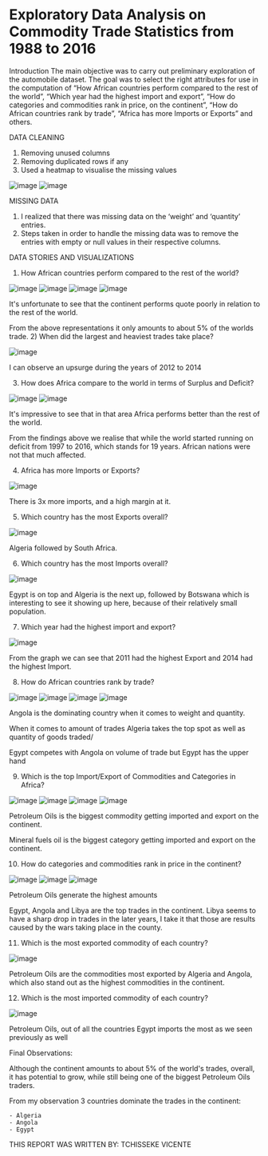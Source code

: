 # Exploratory Data Analysis on Commodity Trade Statistics from 1988 to 2016

Introduction
The main objective was to carry out preliminary exploration of the automobile dataset. The goal was to select the right attributes for use in the computation of “How African countries perform compared to the rest of the world”, “Which year had the highest import and export”, “How do categories and commodities rank in price, on the continent”, “How do African countries rank by trade”, “Africa has more Imports or Exports” and others.

DATA CLEANING
1.	Removing unused columns
2.	Removing duplicated rows if any
3.	Used a heatmap to visualise the missing values
 
![image](https://user-images.githubusercontent.com/9653652/116586784-1f0b2500-a91a-11eb-9603-103f31ae2e76.png)
![image](https://user-images.githubusercontent.com/9653652/116586795-229eac00-a91a-11eb-83d8-752cb481ad2d.png)

MISSING DATA

1.	I realized that there was missing data on the ‘weight’ and ‘quantity’ entries.
2.	Steps taken in order to handle the missing data was to remove the entries with empty or null values in their respective columns.

DATA STORIES AND VISUALIZATIONS


1)	 How African countries perform compared to the rest of the world?

![image](https://user-images.githubusercontent.com/9653652/116586835-2cc0aa80-a91a-11eb-9f19-197bd7ef3fab.png)
![image](https://user-images.githubusercontent.com/9653652/116586854-2f230480-a91a-11eb-8ff0-a090014f32d0.png)
![image](https://user-images.githubusercontent.com/9653652/116586915-3cd88a00-a91a-11eb-879a-a02bbb8b4648.png)
![image](https://user-images.githubusercontent.com/9653652/116586933-4235d480-a91a-11eb-8dd9-b0c71fe66550.png)
 
It's unfortunate to see that the continent performs quote poorly in relation to the rest of the world.

From the above representations it only amounts to about 5% of the worlds trade. 
2)	 When did the largest and heaviest trades take place?

![image](https://user-images.githubusercontent.com/9653652/116586965-4a8e0f80-a91a-11eb-9c78-295ee282a86b.png)
 
I can observe an upsurge during the years of 2012 to 2014

3)	 How does Africa compare to the world in terms of Surplus and Deficit?

![image](https://user-images.githubusercontent.com/9653652/116587061-64c7ed80-a91a-11eb-8b34-cb703cf78806.png)
![image](https://user-images.githubusercontent.com/9653652/116587085-698ca180-a91a-11eb-8953-c1e8292cbdec.png)

It's impressive to see that in that area Africa performs better than the rest of the world.

From the findings above we realise that while the world started running on deficit from 1997 to 2016, which stands for 19 years. African nations were not that much affected. 


4)	 Africa has more Imports or Exports?

![image](https://user-images.githubusercontent.com/9653652/116587140-78735400-a91a-11eb-86ab-f667eeb9c965.png)
 
There is 3x more imports, and a high margin at it.


5)	 Which country has the most Exports overall?

![image](https://user-images.githubusercontent.com/9653652/116587178-83c67f80-a91a-11eb-863c-8a98175ffb49.png)

Algeria followed by South Africa.

 
6)	 Which country has the most Imports overall?
 
![image](https://user-images.githubusercontent.com/9653652/116587253-99d44000-a91a-11eb-904d-0ba10661e142.png)

Egypt is on top and Algeria is the next up, followed by Botswana which is interesting to see it showing up here, because of their relatively small population. 


7)	 Which year had the highest import and export?

![image](https://user-images.githubusercontent.com/9653652/116587311-a6589880-a91a-11eb-9e23-9b2d9400fea0.png)

From the graph we can see that 2011 had the highest Export and 2014 had the highest Import.


 
8)	 How do African countries rank by trade?

![image](https://user-images.githubusercontent.com/9653652/116587361-ac4e7980-a91a-11eb-99fd-0e1772554ae1.png)
![image](https://user-images.githubusercontent.com/9653652/116587380-afe20080-a91a-11eb-82a8-b679569b3a98.png)
![image](https://user-images.githubusercontent.com/9653652/116587390-b2dcf100-a91a-11eb-92c1-7978de7cb453.png)
![image](https://user-images.githubusercontent.com/9653652/116587403-b53f4b00-a91a-11eb-8b44-1ff837530a75.png)

Angola is the dominating country when it comes to weight and quantity.

When it comes to amount of trades Algeria takes the top spot as well as quantity of goods traded/

Egypt competes with Angola on volume of trade but Egypt has the upper hand
 
9)	 Which is the top Import/Export of Commodities and Categories in Africa?

![image](https://user-images.githubusercontent.com/9653652/116587463-c4be9400-a91a-11eb-8b85-0e856b88aba1.png)
![image](https://user-images.githubusercontent.com/9653652/116587476-c8521b00-a91a-11eb-82be-c6f901f18692.png)
![image](https://user-images.githubusercontent.com/9653652/116587492-cbe5a200-a91a-11eb-8a90-94e8fa95da44.png)
![image](https://user-images.githubusercontent.com/9653652/116587502-cee09280-a91a-11eb-8980-3e432d5296d5.png)
 
Petroleum Oils is the biggest commodity getting imported and export on the continent. 

Mineral fuels oil is the biggest category getting imported and export on the continent.


10)	 How do categories and commodities rank in price in the continent?

![image](https://user-images.githubusercontent.com/9653652/116587524-d6a03700-a91a-11eb-9256-4409be7e349a.png)
![image](https://user-images.githubusercontent.com/9653652/116587566-def87200-a91a-11eb-8c43-1c4a8eaec65c.png)
![image](https://user-images.githubusercontent.com/9653652/116587576-e28bf900-a91a-11eb-867e-a56ceba5aa2c.png)

 Petroleum Oils generate the highest amounts

Egypt, Angola and Libya are the top trades in the continent. Libya seems to have a sharp drop in trades in the later years, I take it that those are results caused by the wars taking place in the county.


11)	 Which is the most exported commodity of each country?

![image](https://user-images.githubusercontent.com/9653652/116587606-e881da00-a91a-11eb-87f6-5cb797f15d85.png)
 
Petroleum Oils are the commodities most exported by Algeria and Angola, which also stand out as the highest commodities in the continent.

 
12)	 Which is the most imported commodity of each country?

![image](https://user-images.githubusercontent.com/9653652/116587631-eddf2480-a91a-11eb-973a-a91ae3ffc787.png)
 
Petroleum Oils, out of all the countries Egypt imports the most as we seen previously as well

Final Observations:

Although the continent amounts to about 5% of the world's trades, overall, it has potential to grow, while still being one of the biggest Petroleum Oils traders.

From my observation 3 countries dominate the trades in the continent:

    - Algeria
    - Angola
    - Egypt

THIS REPORT WAS WRITTEN BY:  TCHISSEKE VICENTE
